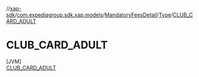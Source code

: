 //[xap-sdk](../../../../../index.md)/[com.expediagroup.sdk.xap.models](../../../index.md)/[MandatoryFeesDetail](../../index.md)/[Type](../index.md)/[CLUB_CARD_ADULT](index.md)

# CLUB_CARD_ADULT

[JVM]\
[CLUB_CARD_ADULT](index.md)
